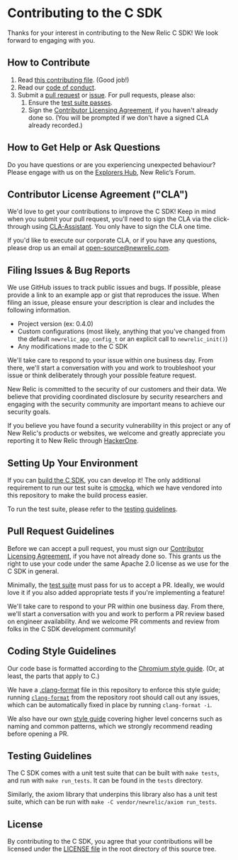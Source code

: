 # Contributing to the C SDK

Thanks for your interest in contributing to the New Relic C SDK! We look forward to engaging with you.

## How to Contribute

1. Read [this contributing file](CONTRIBUTING.md). (Good job!)
1. Read our [code of conduct](CODE_OF_CONDUCT.md).
1. Submit a [pull request](#pull-request-guidelines) or [issue](#filing-issues--bug-reports). For pull requests, please also:
    1. Ensure the [test suite passes](#testing-guidelines).
    1. Sign the [Contributor Licensing Agreement](#contributor-license-agreement-cla), if you haven't already done so. (You will be prompted if we don't have a signed CLA already recorded.)

## How to Get Help or Ask Questions

Do you have questions or are you experiencing unexpected behaviour? Please 
engage with us on the
[Explorers Hub](https://discuss.newrelic.com/c/build-on-new-relic/Open-Source-Agents-SDKs), 
New Relic’s Forum.

## Contributor License Agreement ("CLA")

We'd love to get your contributions to improve the C SDK! Keep in mind when you 
submit your pull request, you'll need to sign the CLA via the click-through using [CLA-Assistant](https://cla-assistant.io/). 
You only have to sign the CLA one time.

If you'd like to execute our corporate CLA, or if you have any questions, please 
drop us an email at open-source@newrelic.com. 

## Filing Issues & Bug Reports

We use GitHub issues to track public issues and bugs. If possible, please provide a 
link to an example app or gist that reproduces the issue. When filing an issue, 
please ensure your description is clear and includes the following information.

* Project version (ex: 0.4.0)
* Custom configurations (most likely, anything that you've changed from the default `newrelic_app_config_t` or an explicit call to `newrelic_init()`)
* Any modifications made to the C SDK

We'll take care to respond to your issue within one business day. From there, we'll
start a conversation with you and work to troubleshoot your issue or think 
deliberately through your possible feature request.

New Relic is committed to the security of our customers and their data. We believe 
that providing coordinated disclosure by security researchers and engaging with 
the security community are important means to achieve our security goals.

If you believe you have found a security vulnerability in this project or any of 
New Relic's products or websites, we welcome and greatly appreciate you reporting 
it to New Relic through [HackerOne](https://hackerone.com/newrelic).

## Setting Up Your Environment

If you can [build the C SDK](README.md#building-the-c-sdk), you can develop it! 
The only additional requirement to run our test suite is 
[cmocka](https://cmocka.org/), which we have vendored into this repository to 
make the build process easier.

To run the test suite, please refer to the [testing guidelines](#testing-guidelines).

## Pull Request Guidelines

Before we can accept a pull request, you must sign our 
[Contributor Licensing Agreement](#contributor-license-agreement-cla), if you have 
not already done so. This grants us the right to use your code under the same 
Apache 2.0 license as we use for the C SDK in general.

Minimally, the [test suite](#testing-guidelines) must pass for us to accept a PR. 
Ideally, we would love it if you also added appropriate tests if you're implementing
a feature!

We'll take care to respond to your PR within one business day. From there, we'll
start a conversation with you and work to perform a PR review based on engineer 
availability.  And we welcome PR comments and review from folks in the C SDK 
development community!

## Coding Style Guidelines

Our code base is formatted according to the 
[Chromium style guide](https://chromium.googlesource.com/chromium/src/+/master/styleguide/c++/c++.md). 
(Or, at least, the parts that apply to C.)

We have a [.clang-format](.clang-format) file in this repository to enforce this 
style guide; running [`clang-format`](https://clang.llvm.org/docs/ClangFormat.html) 
from the repository root should call out any issues, which can be automatically fixed 
in place by running `clang-format -i`.

We also have our own [style guide](STYLEGUIDE.md) covering higher level concerns such
as naming and common patterns, which we strongly recommend reading before opening a PR.

## Testing Guidelines

The C SDK comes with a unit test suite that can be built with `make tests`, and run 
with `make run_tests`. It can be found in the `tests` directory.

Similarly, the axiom library that underpins this library also has a unit test suite, 
which can be run with `make -C vendor/newrelic/axiom run_tests`.

## License

By contributing to the C SDK, you agree that your contributions will be licensed 
under the [LICENSE file](LICENSE) in the root directory of this source tree.